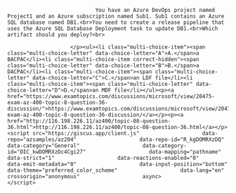<p class="card-text">
							
								You have an Azure DevOps project named Project1 and an Azure subscription named Sub1. Sub1 contains an Azure SQL database named DB1.<br>You need to create a release pipeline that uses the Azure SQL Database Deployment task to update DB1.<br>Which artifact should you deploy?<br>
							
						</p><ul><li class="multi-choice-item"><span class="multi-choice-letter" data-choice-letter="A">A.</span>a BACPAC</li><li class="multi-choice-item correct-hidden"><span class="multi-choice-letter" data-choice-letter="B">B.</span>a DACPAC</li><li class="multi-choice-item"><span class="multi-choice-letter" data-choice-letter="C">C.</span>an LDF file</li><li class="multi-choice-item"><span class="multi-choice-letter" data-choice-letter="D">D.</span>an MDF file</li></ul><p><a href="https://www.examtopics.com/discussions/microsoft/view/20475-exam-az-400-topic-8-question-36-discussion/">https://www.examtopics.com/discussions/microsoft/view/20475-exam-az-400-topic-8-question-36-discussion/</a></p><p><a href="http://116.198.226.11/az400/topic-08-question-36.html">http://116.198.226.11/az400/topic-08-question-36.html</a></p><script src="https://giscus.app/client.js"                    data-repo="azsamples/az204"                    data-repo-id="R_kgDOMRXzDQ"                    data-category="General"                    data-category-id="DIC_kwDOMRXzDc4Cgi27"                    data-mapping="pathname"                    data-strict="1"                    data-reactions-enabled="0"                    data-emit-metadata="0"                    data-input-position="bottom"                    data-theme="preferred_color_scheme"                    data-lang="en"                    crossorigin="anonymous"                    async>                    </script>